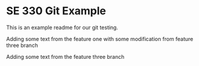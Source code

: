 # SE 330 Git Example

This is an example readme for our git testing.

Adding some text from the feature one with some modification from feature three branch

Adding some text from the feature three branch
